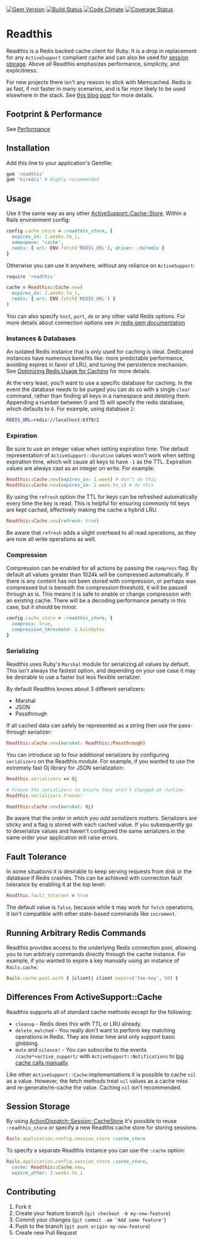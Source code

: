[![Gem Version](https://badge.fury.io/rb/readthis.svg)](http://badge.fury.io/rb/readthis)
[![Build Status](https://travis-ci.org/sorentwo/readthis.svg?branch=master)](https://travis-ci.org/sorentwo/readthis)
[![Code Climate](https://codeclimate.com/github/sorentwo/readthis/badges/gpa.svg)](https://codeclimate.com/github/sorentwo/readthis)
[![Coverage Status](https://coveralls.io/repos/sorentwo/readthis/badge.svg?branch=master&service=github)](https://coveralls.io/github/sorentwo/readthis?branch=master)

# Readthis

Readthis is a Redis backed cache client for Ruby. It is a drop in replacement
for any `ActiveSupport` compliant cache and can also be used for [session
storage](#session-storage).  Above all Readthis emphasizes performance,
simplicity, and explicitness.

For new projects there isn't any reason to stick with Memcached. Redis is as
fast, if not faster in many scenarios, and is far more likely to be used
elsewhere in the stack. See [this blog post][hp-caching] for more details.

[hp-caching]: http://sorentwo.com/2015/07/20/high-performance-caching-with-readthis.html

## Footprint & Performance

See [Performance](PERFORMANCE.md)

## Installation

Add this line to your application's Gemfile:

```ruby
gem 'readthis'
gem 'hiredis' # Highly recommended
```

## Usage

Use it the same way as any other [ActiveSupport::Cache::Store][store]. Within a
Rails environment config:

```ruby
config.cache_store = :readthis_store, {
  expires_in: 2.weeks.to_i,
  namespace: 'cache',
  redis: { url: ENV.fetch('REDIS_URL'), driver: :hiredis }
}
```

Otherwise you can use it anywhere, without any reliance on `ActiveSupport`:

```ruby
require 'readthis'

cache = Readthis::Cache.new(
  expires_in: 2.weeks.to_i,
  redis: { url: ENV.fetch('REDIS_URL') }
)
```

You can also specify `host`, `port`, `db` or any other valid Redis options. For
more details about connection options see in [redis gem documentation][redisrb]

[store]: http://api.rubyonrails.org/classes/ActiveSupport/Cache/Store.html
[redisrb]: https://github.com/redis/redis-rb#getting-started

### Instances & Databases

An isolated Redis instance that is only used for caching is ideal. Dedicated
instances have numerous benefits like: more predictable performance, avoiding
expires in favor of LRU, and tuning the persistence mechanism. See [Optimizing
Redis Usage for Caching][optimizing-usage] for more details.

At the very least, you'll want to use a specific database for caching. In the
event the database needs to be purged you can do so with a single `clear`
command, rather than finding all keys in a namespace and deleting them.
Appending a number between 0 and 15 will specify the redis database, which
defaults to `0`. For example, using database `2`:

```bash
REDIS_URL=redis://localhost:6379/2
```

[optimizing-usage]: http://sorentwo.com/2015/07/27/optimizing-redis-usage-for-caching.html

### Expiration

Be sure to use an integer value when setting expiration time. The default
representation of `ActiveSupport::Duration` values won't work when setting
expiration time, which will cause all keys to have `-1` as the TTL. Expiration
values are always cast as an integer on write. For example:

```ruby
Readthis::Cache.new(expires_in: 1.week) # don't do this
Readthis::Cache.new(expires_in: 1.week.to_i) # do this
```

By using the `refresh` option the TTL for keys can be refreshed automatically
every time the key is read. This is helpful for ensuring commonly hit keys are
kept cached, effectively making the cache a hybrid LRU.

```ruby
Readthis::Cache.new(refresh: true)
```

Be aware that `refresh` adds a slight overhead to all read operations, as they
are now all write operations as well.

### Compression

Compression can be enabled for all actions by passing the `compress` flag. By
default all values greater than 1024k will be compressed automatically. If there
is any content has not been stored with compression, or perhaps was compressed
but is beneath the compression threshold, it will be passed through as is. This
means it is safe to enable or change compression with an existing cache. There
will be a decoding performance penalty in this case, but it should be minor.

```ruby
config.cache_store = :readthis_store, {
  compress: true,
  compression_threshold: 2.kilobytes
}
```

### Serializing

Readthis uses Ruby's `Marshal` module for serializing all values by default.
This isn't always the fastest option, and depending on your use case it may be
desirable to use a faster but less flexible serializer.

By default Readthis knows about 3 different serializers:

* Marshal
* JSON
* Passthrough

If all cached data can safely be represented as a string then use the
pass-through serializer:

```ruby
Readthis::Cache.new(marshal: Readthis::Passthrough)
```

You can introduce up to four additional serializers by configuring `serializers`
on the Readthis module. For example, if you wanted to use the extremely fast Oj
library for JSON serialization:

```ruby
Readthis.serializers << Oj

# Freeze the serializers to ensure they aren't changed at runtime.
Readthis.serializers.freeze!

Readthis::Cache.new(marshal: Oj)
```

Be aware that the *order in which you add serializers matters*. Serializers are
sticky and a flag is stored with each cached value. If you subsequently go to
deserialize values and haven't configured the same serializers in the same order
your application will raise errors.

## Fault Tolerance

In some situations it is desirable to keep serving requests from disk or the
database if Redis crashes. This can be achieved with connection fault tolerance
by enabling it at the top level:

```ruby
Readthis.fault_tolerant = true
```

The default value is `false`, because while it may work for `fetch` operations,
it isn't compatible with other state-based commands like `increment`.

## Running Arbitrary Redis Commands

Readthis provides access to the underlying Redis connection pool, allowing you
to run arbitrary commands directly through the cache instance. For example, if
you wanted to expire a key manually using an instance of `Rails.cache`:

```ruby
Rails.cache.pool.with { |client| client.expire('foo-key', 60) }
```

## Differences From ActiveSupport::Cache

Readthis supports all of standard cache methods except for the following:

* `cleanup` - Redis does this with TTL or LRU already.
* `delete_matched` - You really don't want to perform key matching operations in
  Redis. They are linear time and only support basic globbing.
* `mute` and `silence!` - You can subscribe to the events `/cache*+active_support/` with `ActiveSupport::Notifications` to [log cache calls manually][notifications].

[notifications]: https://github.com/sorentwo/readthis/issues/22#issuecomment-142595938

Like other `ActiveSupport::Cache` implementations it is possible to cache `nil`
as a value. However, the fetch methods treat `nil` values as a cache miss and
re-generate/re-cache the value. Caching `nil` isn't recommended.

## Session Storage

By using [ActionDispatch::Session::CacheStore][cache-store] it's possible to
reuse `:readthis_store` or specify a new Readthis cache store for storing
sessions.

```ruby
Rails.application.config.session_store :cache_store
```

To specify a separate Readthis instance you can use the `:cache` option:

```ruby
Rails.application.config.session_store :cache_store,
  cache: Readthis::Cache.new,
  expire_after: 2.weeks.to_i
```

[cache-store]: http://api.rubyonrails.org/classes/ActionDispatch/Session/CacheStore.html

## Contributing

1. Fork it
2. Create your feature branch (`git checkout -b my-new-feature`)
3. Commit your changes (`git commit -am 'Add some feature'`)
4. Push to the branch (`git push origin my-new-feature`)
5. Create new Pull Request
